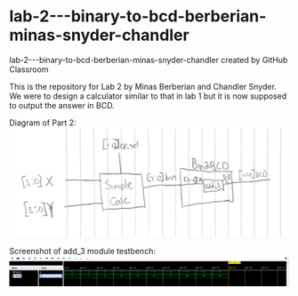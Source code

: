 # lab-2---binary-to-bcd-berberian-minas-snyder-chandler
lab-2---binary-to-bcd-berberian-minas-snyder-chandler created by GitHub Classroom


This is the repository for Lab 2 by Minas Berberian and Chandler Snyder. 
We were to design a calculator similar to that in lab 1 but it is now supposed to output the answer in BCD.

Diagram of Part 2: ![diagram](diagram.jpg)

Screenshot of add_3 module testbench: ![add_3_tbScreencap](add_3_tbScreencap.png)
